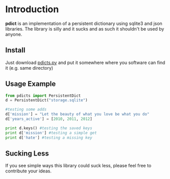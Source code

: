 # Introduction 

**pdict** is an implementation of a persistent dictionary using sqlite3 and json libraries.
The library is silly and it sucks and as such it shouldn't be used by anyone. 

## Install

Just download [pdicts.py](https://raw.github.com/pdamoc/pdicts/master/pdicts.py) and put it somewhere where you software can find it (e.g. same directory)

## Usage Example
```python
from pdicts import PersistentDict
d = PersistentDict("storage.sqlite")

#testing some adds
d['mission'] = "Let the beauty of what you love be what you do"
d['years_active'] = [2010, 2011, 2012]

print d.keys() #testing the saved keys
print d['mission'] #testing a simple get
print d['hate'] #testing a missing key
```

## Sucking Less

If you see simple ways this library could suck less, please feel free to contribute your ideas. 

